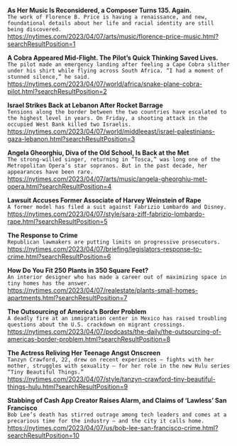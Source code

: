 **As Her Music Is Reconsidered, a Composer Turns 135. Again.**\
`The work of Florence B. Price is having a renaissance, and new, foundational details about her life and racial identity are still being discovered.`\
https://nytimes.com/2023/04/07/arts/music/florence-price-music.html?searchResultPosition=1

**A Cobra Appeared Mid-Flight. The Pilot’s Quick Thinking Saved Lives.**\
`The pilot made an emergency landing after feeling a Cape Cobra slither under his shirt while flying across South Africa. “I had a moment of stunned silence,” he said.`\
https://nytimes.com/2023/04/07/world/africa/snake-plane-cobra-pilot.html?searchResultPosition=2

**Israel Strikes Back at Lebanon After Rocket Barrage**\
`Tensions along the border between the two countries have escalated to the highest level in years. On Friday, a shooting attack in the occupied West Bank killed two Israelis.`\
https://nytimes.com/2023/04/07/world/middleeast/israel-palestinians-gaza-lebanon.html?searchResultPosition=3

**Angela Gheorghiu, Diva of the Old School, Is Back at the Met**\
`The strong-willed singer, returning in “Tosca,” was long one of the Metropolitan Opera’s star sopranos. But in the past decade, her appearances have been rare.`\
https://nytimes.com/2023/04/07/arts/music/angela-gheorghiu-met-opera.html?searchResultPosition=4

**Lawsuit Accuses Former Associate of Harvey Weinstein of Rape**\
`A former model has filed a suit against Fabrizio Lombardo and Disney.`\
https://nytimes.com/2023/04/07/style/sara-ziff-fabrizio-lombardo-rape.html?searchResultPosition=5

**The Response to Crime**\
`Republican lawmakers are putting limits on progressive prosecutors.`\
https://nytimes.com/2023/04/07/briefing/legislators-response-to-crime.html?searchResultPosition=6

**How Do You Fit 250 Plants in 350 Square Feet?**\
`An interior designer who has made a career out of maximizing space in tiny homes has the answer.`\
https://nytimes.com/2023/04/07/realestate/plants-small-homes-apartments.html?searchResultPosition=7

**The Outsourcing of America’s Border Problem**\
`A deadly fire at an immigration center in Mexico has raised troubling questions about the U.S. crackdown on migrant crossings.`\
https://nytimes.com/2023/04/07/podcasts/the-daily/the-outsourcing-of-americas-border-problem.html?searchResultPosition=8

**The Actress Reliving Her Teenage Angst Onscreen**\
`Tanzyn Crawford, 22, drew on recent experiences — fights with her mother, struggles with sexuality — for her role in the new Hulu series “Tiny Beautiful Things.”`\
https://nytimes.com/2023/04/07/style/tanzyn-crawford-tiny-beautiful-things-hulu.html?searchResultPosition=9

**Stabbing of Cash App Creator Raises Alarm, and Claims of ‘Lawless’ San Francisco**\
`Bob Lee’s death has stirred outrage among tech leaders and comes at a precarious time for the industry — and the city it calls home.`\
https://nytimes.com/2023/04/07/us/bob-lee-san-francisco-crime.html?searchResultPosition=10

